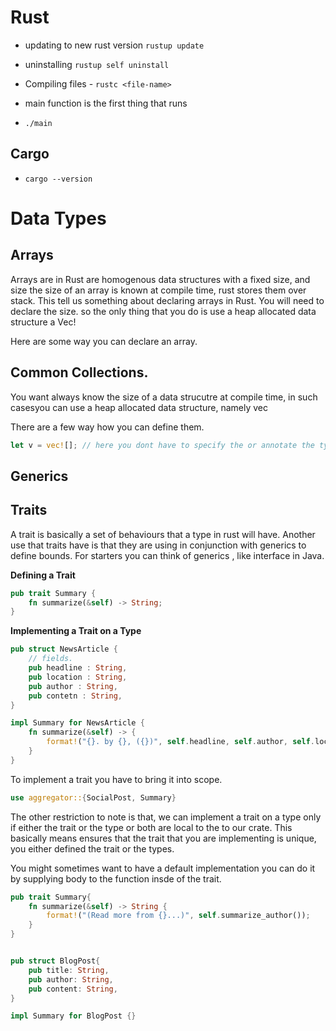 # Rust

- updating to new rust version `rustup update`
- uninstalling `rustup self uninstall`

- Compiling files - `rustc <file-name>`
- main function is the first thing that runs
- `./main`

## Cargo

- `cargo --version`

# Data Types

## Arrays

Arrays are in Rust are homogenous data structures with a fixed size, and size the size of an array is known at compile time, rust stores them over stack. This tell us something about declaring arrays in Rust. You will need to declare the size. so the only thing that you do is use a heap allocated data structure a Vec!

Here are some way you can declare an array.

## Common Collections.

You want always know the size of a data strucutre at compile time, in such casesyou can use a heap allocated data structure, namely vec

There are a few way how you can define them.

```rust
let v = vec![]; // here you dont have to specify the or annotate the type of data in your heap
```

## Generics

## Traits

A trait is basically a set of behaviours that a type in rust will have. Another use that traits have is that they are using in conjunction with generics to define bounds. For starters you can think of generics , like interface in Java.

**Defining a Trait**

```rust
pub trait Summary {
    fn summarize(&self) -> String;
}
```

**Implementing a Trait on a Type**

```rust
pub struct NewsArticle {
    // fields.
    pub headline : String,
    pub location : String,
    pub author : String,
    pub contetn : String,
}

impl Summary for NewsArticle {
    fn summarize(&self) -> {
        format!("{}. by {}, ({})", self.headline, self.author, self.location)
    }
}
```

To implement a trait you have to bring it into scope.

```rust
use aggregator::{SocialPost, Summary}
```

The other restriction to note is that, we can implement a trait on a type only if either the trait or the type or both are local to the to our crate. This basically means ensures that the trait that you are implementing is unique, you either defined the trait or the types.

You might sometimes want to have a default implementation you can do it by supplying body to the function insde of the trait.

```rust
pub trait Summary{
    fn summarize(&self) -> String {
        format!("(Read more from {}...)", self.summarize_author());
    }
}


pub struct BlogPost{
    pub title: String,
    pub author: String,
    pub content: String,
}

impl Summary for BlogPost {}
```

